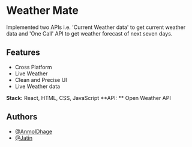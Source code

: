 
# Weather Mate

Implemented two APIs i.e. 'Current Weather data' to
get current weather data and 'One Call' API to get
weather forecast of next seven days.



## Features

- Cross Platform
- Live Weather
- Clean and Precise UI
- Live Weather data

**Stack:** React, HTML, CSS, JavaScript
**API: ** Open Weather API

## Authors

- [@AnmolDhage](https://github.com/AnmolDhage)
- [@Jatin](https://github.com/Mr-Hypocrite)

